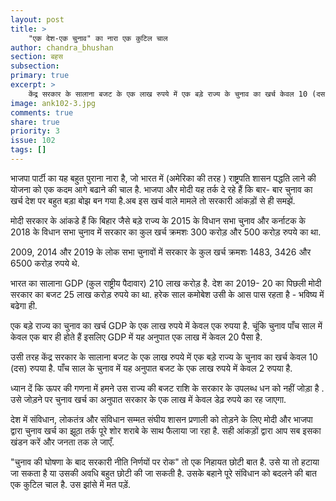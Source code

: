 ```yaml
---
layout: post
title: >
    "एक देश-एक चुनाव" का नारा एक कुटिल चाल
author: chandra_bhushan
section: बहस
subsection:
primary: true
excerpt: >
    केंद्र सरकार के सालाना बजट के एक लाख रुपये में एक बड़े राज्य के चुनाव का खर्च केवल 10 (दस) रुपया है. पाँच साल के चुनाव में यह अनुपात बजट के एक लाख रुपये में केवल 2 रुपया है.
image: ank102-3.jpg
comments: true
share: true
priority: 3
issue: 102
tags: []
---
```


भाजपा पार्टी का यह बहुत पुराना नारा है, जो भारत में (अमेरिका की तरह ) राष्ट्रपति शासन पद्धति लाने की योजना को एक कदम आगे बढाने की चाल है. भाजपा और मोदी यह तर्क दे रहे हैं कि बार- बार चुनाव का खर्च देश पर बहुत बड़ा बोझ बन गया है.अब इस खर्च वाले मामले तो सरकारी आंकड़ों से ही समझें.

मोदी सरकार के आंकडे हैं कि बिहार जैसे बड़े राज्य के 2015 के विधान सभा चुनाव और कर्नाटक के 2018 के विधान सभा चुनाव में सरकार का कुल खर्च क्रमशः 300 करोड़ और 500 करोड़ रुपये का था.

2009, 2014 और 2019 के लोक सभा चुनावों में सरकार के कुल खर्च क्रमशः 1483, 3426 और 6500 करोड़ रुपये थे.

भारत का सालाना GDP (कुल राष्ट्रीय पैदावार) 210 लाख करोड़ है. देश का 2019- 20 का पिछली मोदी सरकार का बजट 25 लाख करोड़ रुपये का था. हरेक साल कमोबेश उसी के आस पास रहता है - भविष्य में बढेगा ही.

एक बड़े राज्य का चुनाव का खर्च GDP के एक लाख रुपये में केवल एक रुपया है. चूंकि चुनाव पाँच साल में केवल एक बार ही होते हैं इसलिए GDP में यह अनुपात एक लाख में केवल 20 पैसा है.

उसी तरह केंद्र सरकार के सालाना बजट के एक लाख रुपये में एक बड़े राज्य के चुनाव का खर्च केवल 10 (दस) रुपया है. पाँच साल के चुनाव में यह अनुपात बजट के एक लाख रुपये में केवल 2 रुपया है.

ध्यान दें कि ऊपर की गणना में हमने उस राज्य की बजट राशि के सरकार के उपलब्ध धन को नहीं जोड़ा है . उसे जोड़ने पर चुनाव खर्च का अनुपात सरकार के एक लाख में केवल डेढ़ रुपये का रह जाएगा.

देश में संविधान, लोकतंत्र और संविधान सम्मत संघीय शासन प्रणाली को तोड़ने के लिए मोदी और भाजपा द्वारा चुनाव खर्च का झूठा तर्क पूरे शोर शराबे के साथ फैलाया जा रहा है. सही आंकड़ों द्वारा आप सब इसका खंडन करें और जनता तक ले जाएँ.

"चुनाव की घोषणा के बाद सरकारी नीति निर्णयों पर रोक" तो एक निहायत छोटी बात है. उसे या तो हटाया जा सकता है या उसकी अवधि बहुत छोटी की जा सकती है. उसके बहाने पूरे संविधान को बदलने की बात एक कुटिल चाल है. उस झांसे में मत पड़ें.
